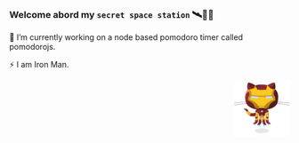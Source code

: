 ### Welcome abord my `secret space station` 🛰️👨‍🚀

🔭 I’m currently working on a node based pomodoro timer called pomodorojs.

⚡ I am Iron Man.

<img align=right src='ironcat.png' width="100"/>

<!--
<img align=right src='https://octodex.github.com/images/daftpunktocat-guy.gif' width="100"/><img align=right src='https://octodex.github.com/images/daftpunktocat-thomas.gif' width="100"/>


**tuc0w/tuc0w** is a ✨ _special_ ✨ repository because its `README.md` (this file) appears on your GitHub profile.

Here are some ideas to get you started:

- 🔭 I’m currently working on ...
- 🌱 I’m currently learning ...
- 👯 I’m looking to collaborate on ...
- 🤔 I’m looking for help with ...
- 💬 Ask me about ...
- 📫 How to reach me: ...
- 😄 Pronouns: ...
- ⚡ Fun fact: ...
-->
